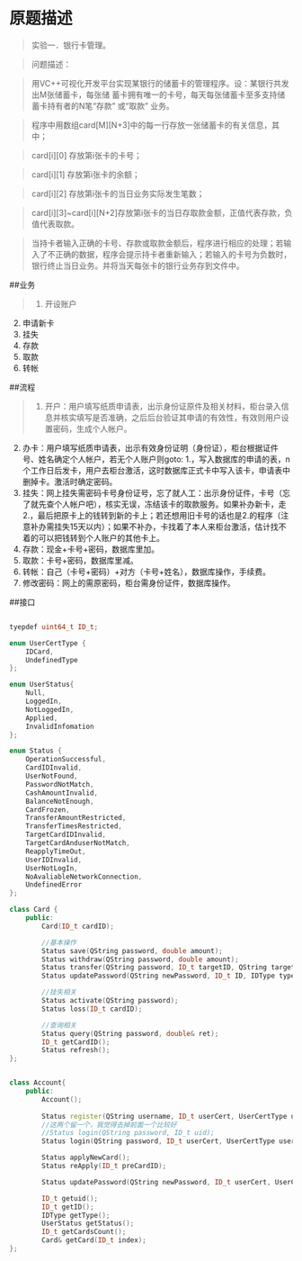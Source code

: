 # 原题描述
> 实验一．银行卡管理。

> 问题描述：

> 用VC++可视化开发平台实现某银行的储蓄卡的管理程序。设：某银行共发出M张储蓄卡，每张储 蓄卡拥有唯一的卡号，每天每张储蓄卡至多支持储蓄卡持有者的N笔“存款” 或“取款” 业务。

> 程序中用数组card[M][N+3]中的每一行存放一张储蓄卡的有关信息，其中；

> card[i][0] 存放第i张卡的卡号；

> card[i][1] 存放第i张卡的余额；

> card[i][2] 存放第i张卡的当日业务实际发生笔数；

> card[i][3]~card[i][N+2]存放第i张卡的当日存取款金额，正值代表存款，负值代表取款。

> 当持卡者输入正确的卡号、存款或取款金额后，程序进行相应的处理；若输入了不正确的数据，程序会提示持卡者重新输入；若输入的卡号为负数时，银行终止当日业务。并将当天每张卡的银行业务存到文件中。

##业务
> 1. 开设账户
2. 申请新卡
3. 挂失
4. 存款
5. 取款
6. 转帐

##流程
> 1. 开户：用户填写纸质申请表，出示身份证原件及相关材料，柜台录入信息并核实填写是否准确，之后后台验证其申请的有效性，有效则用户设置密码，生成个人帐户。
2. 办卡：用户填写纸质申请表，出示有效身份证明（身份证），柜台根据证件号、姓名确定个人帐户，若无个人账户则goto: 1.，写入数据库的申请的表，n个工作日后发卡，用户去柜台激活，这时数据库正式卡中写入该卡，申请表中删掉卡。激活时确定密码。
3. 挂失：网上挂失需密码卡号身份证号，忘了就人工：出示身份证件，卡号（忘了就先查个人帐户吧），核实无误，冻结该卡的取款服务。如果补办新卡，走2.，最后把原卡上的钱转到新的卡上；若还想用旧卡号的话也是2.的程序（注意补办需挂失15天以内）；如果不补办，卡找着了本人来柜台激活，估计找不着的可以把钱转到个人账户的其他卡上。
4. 存款：现金+卡号+密码，数据库里加。
5. 取款：卡号+密码，数据库里减。
6. 转帐：自己（卡号+密码）+对方（卡号+姓名），数据库操作，手续费。
7. 修改密码：网上的需原密码，柜台需身份证件，数据库操作。

##接口
```c++

tyepdef uint64_t ID_t;

enum UserCertType {
	IDCard,
	UndefinedType
};

enum UserStatus{
	Null,
	LoggedIn,
	NotLoggedIn,
	Applied,
	InvalidInfomation
};

enum Status {
	OperationSuccessful,
	CardIDInvalid,
	UserNotFound,
	PasswordNotMatch,
	CashAmountInvalid,
	BalanceNotEnough,
	CardFrozen,
	TransferAmountRestricted,
	TransferTimesRestricted,
	TargetCardIDInvalid,
	TargetCardAnduserNotMatch,
	ReapplyTimeOut,
	UserIDInvalid,
	UserNotLogIn,
	NoAvaliableNetworkConnection,
	UndefinedError
};

class Card {
	public:
		Card(ID_t cardID);

		//基本操作
		Status save(QString password, double amount);
		Status withdraw(QString password, double amount);
		Status transfer(QString password, ID_t targetID, QString targetUserName, double amouont);
		Status updatePassword(QString newPassword, ID_t ID, IDType type = IDCard);

		//挂失相关
		Status activate(QString password);
		Status loss(ID_t cardID);

		//查询相关
		Status query(QString password, double& ret);
		ID_t getCardID();
		Status refresh();
};


class Account{
	public:
		Account();
  
		Status register(QString username, ID_t userCert, UserCertType userCert, QString phone, QString address);
		//这两个留一个，我觉得去掉前面一个比较好
		//Status login(QString password, ID_t uid);
		Status login(QString password, ID_t userCert, UserCertType userCert = IDCard);

		Status applyNewCard();
		Status reApply(ID_t preCardID);

		Status updatePassword(QString newPassword, ID_t userCert, UserCertType userCert = IDCard);

		ID_t getuid();
		ID_t getID();
		IDType getType();
		UserStatus getStatus();
		ID_t getCardsCount();
		Card& getCard(ID_t index);
};

```

